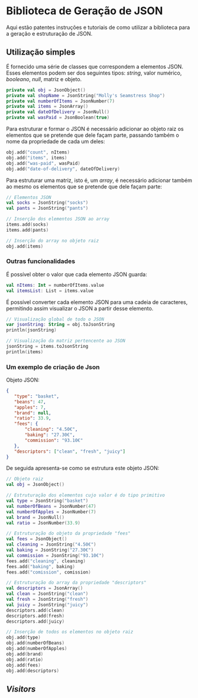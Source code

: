 # Biblioteca de Geração de JSON

Aqui estão patentes instruções e tutoriais de como utilizar a biblioteca para a geração e estruturação de JSON.

##  Utilização simples

É fornecido uma série de classes que correspondem a elementos JSON. Esses elementos podem ser dos seguintes tipos: *string*, valor numérico, *booleano*, *null*, matriz e objeto.

```kotlin
private val obj = JsonObject()  
private val shopName = JsonString("Molly's Seamstress Shop")  
private val numberOfItems = JsonNumber(7)
private val items = JsonArray()  
private val dateOfDelivery = JsonNull() 
private val wasPaid = JsonBoolean(true) 
```

Para estruturar e formar o JSON é necessário adicionar ao objeto raiz os elementos que se pretende que dele façam parte, passando também o nome da propriedade de cada um deles:
```kotlin
obj.add("count", nItems)  
obj.add("items", items)
obj.add("was-paid", wasPaid)
obj.add("date-of-delivery", dateOfDelivery)
```

Para estruturar uma matriz, isto é, um *array*, é necessário adicionar também ao mesmo os elementos que se pretende que dele façam parte:
```kotlin
// Elementos JSON
val socks = JsonString("socks")
val pants = JsonString("pants")

// Inserção dos elementos JSON ao array
items.add(socks)
items.add(pants)

// Inserção do array no objeto raiz
obj.add(items)
```

### Outras funcionalidades
É possível obter o valor que cada elemento JSON guarda:
```kotlin
val nItems: Int = numberOfItems.value
val itemsList: List = items.value
```

É possível converter cada elemento JSON para uma cadeia de caracteres, permitindo assim visualizar o JSON a partir desse elemento. 
```kotlin
// Visualização global de todo o JSON
var jsonString: String = obj.toJsonString
println(jsonString)

// Visualização da matriz pertencente ao JSON
jsonString = items.toJsonString
println(items)
```

###  Um exemplo de criação de Json

Objeto JSON:
 ```json
{
	"type": "basket",
	"beans": 47,
	"apples": 7,
	"brand": null,
	"ratio": 33.9,
	"fees": {
		"cleaning": "4.50€",
		"baking": "27.30€",
		"commission": "93.10€"
	},
	"descriptors": ["clean", "fresh", "juicy"]
}
```

De seguida apresenta-se como se estrutura este objeto JSON:
```kotlin
// Objeto raiz
val obj = JsonObject()

// Estruturação dos elementos cujo valor é do tipo primitivo
val type = JsonString("basket")
val numberOfBeans = JsonNumber(47)
val numberOfApples = JsonNumber(7)
val brand = JsonNull()
val ratio = JsonNumber(33.9)

// Estruturação do objeto da propriedade "fees"
val fees = JsonObject()
val cleaning = JsonString("4.50€")
val baking = JsonString("27.30€")
val commission = JsonString("93.10€")
fees.add("cleaning", cleaning)
fees.add("baking", baking)
fees.add("comission", comission)

// Estruturação do array da propriedade "descriptors"
val descriptors = JsonArray()
val clean = JsonString("clean")
val fresh = JsonString("fresh")
val juicy = JsonString("juicy")
descriptors.add(clean)
descriptors.add(fresh)
descriptors.add(juicy)

// Inserção de todos os elementos no objeto raiz
obj.add(type)
obj.add(numberOfBeans)
obj.add(numberOfApples)
obj.add(brand)
obj.add(ratio)
obj.add(fees)
obj.add(descriptors)
```


##  *Visitors*


